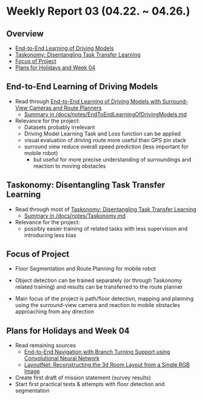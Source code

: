 # Weekly Report 03 (04.22. ~ 04.26.)

## Overview
- [End-to-End Learning of Driving Models](#End-to-End-Learning-of-Driving-Models)
- [Taskonomy: Disentangling Task Transfer Learning](#Taskonomy:-Disentangling-Task-Transfer-Learning)
- [Focus of Project](#Focus-of-Project)
- [Plans for Holidays and Week 04](#Plans-for-Holidays-and-Week-04)

## End-to-End Learning of Driving Models
- Read through [End-to-End Learning of Driving Models with Surround-View Cameras and Route Planners](https://arxiv.org/abs/1803.10158)
    - [Summary in /docs/notes/EndToEndLearningOfDrivingModels.md](https://github.com/NXXR/HCU-project/blob/master/docs/notes/EndToEndLearningOfDrivingModels.md)
- Relevance for the project:
    - Datasets probably irrelevant
    - Driving Model Learning Task and Loss function can be applied
    - visual evaluation of driving route more useful than GPS pin stack
    - surround view reduce overall speed prediction (less important for mobile robot)
        - but useful for more precise understanding of surroundings and reaction to moving obstacles

## Taskonomy: Disentangling Task Transfer Learning
- Read through most of [Taskonomy: Disentangling Task Transfer Learning](https://arxiv.org/abs/1804.08328)
    - [Summary in /docs/notes/Taskonomy.md](https://github.com/NXXR/HCU-project/blob/master/docs/notes/Taskonomy.md)
- Relevance for the project:
    - possibly easier training of related tasks with less supervision and introducing less bias

## Focus of Project
- Floor Segmentation and Route Planning for mobile robot
- Object detection can be trained separately (or through Taskonomy related training) and results can be transferred to the route planner

- Main focus of the project is path/floor detection, mapping and planning using the surround-view camera and reaction to mobile obstacles approaching from any direction

## Plans for Holidays and Week 04
- Read remaining sources
    - [End-to-End Navigation with Branch Turning Support using Convolutional Neural Network](https://www.semanticscholar.org/paper/End-to-End-Navigation-with-Branch-Turning-Support-Seiya-Carballo/b9db6c16504dd3e37fb4d47f140174ef80e7a04e)
    - [LayoutNet: Reconstructing the 3d Room Layout from a Single RGB Image](https://arxiv.org/abs/1803.08999)
- Create first draft of mission statement (survey results)
- Start first practical tests & attempts with floor detection and segmentation